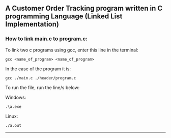 ## A Customer Order Tracking program written in C programming Language (Linked List Implementation)
### How to link main.c to program.c:

To link two c programs using gcc, enter this line in the terminal:

```
gcc <name_of_program> <name_of_program>
```

In the case of the program it is:


```
gcc ./main.c ./header/program.c
```

To run the file, run the line/s below:

Windows:
```
.\a.exe
```

Linux:
```
./a.out
```

<hr/>
